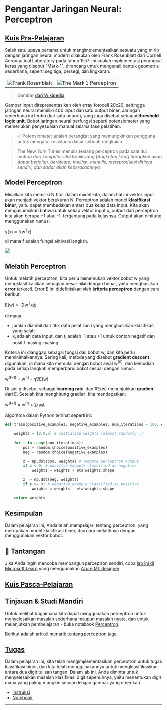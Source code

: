 <!--
CO_OP_TRANSLATOR_METADATA:
{
  "original_hash": "c34cbba802058b6fa267e1a294d4e510",
  "translation_date": "2025-09-23T10:43:07+00:00",
  "source_file": "lessons/3-NeuralNetworks/03-Perceptron/README.md",
  "language_code": "id"
}
-->
# Pengantar Jaringan Neural: Perceptron

## [Kuis Pra-Pelajaran](https://ff-quizzes.netlify.app/en/ai/quiz/5)

Salah satu upaya pertama untuk mengimplementasikan sesuatu yang mirip dengan jaringan neural modern dilakukan oleh Frank Rosenblatt dari Cornell Aeronautical Laboratory pada tahun 1957. Ini adalah implementasi perangkat keras yang disebut "Mark-1", dirancang untuk mengenali bentuk geometris sederhana, seperti segitiga, persegi, dan lingkaran.

|      |      |
|--------------|-----------|
|<img src='images/Rosenblatt-wikipedia.jpg' alt='Frank Rosenblatt'/> | <img src='images/Mark_I_perceptron_wikipedia.jpg' alt='The Mark 1 Perceptron' />|

> Gambar [dari Wikipedia](https://en.wikipedia.org/wiki/Perceptron)

Gambar input direpresentasikan oleh array fotocell 20x20, sehingga jaringan neural memiliki 400 input dan satu output biner. Jaringan sederhana ini terdiri dari satu neuron, yang juga disebut sebagai **threshold logic unit**. Bobot jaringan neural berfungsi seperti potensiometer yang memerlukan penyesuaian manual selama fase pelatihan.

> ✅ Potensiometer adalah perangkat yang memungkinkan pengguna untuk mengatur resistansi dalam sebuah rangkaian.

> The New York Times menulis tentang perceptron pada saat itu: *embrio dari komputer elektronik yang [Angkatan Laut] harapkan akan dapat berjalan, berbicara, melihat, menulis, mereproduksi dirinya sendiri, dan sadar akan keberadaannya.*

## Model Perceptron

Misalkan kita memiliki N fitur dalam model kita, dalam hal ini vektor input akan menjadi vektor berukuran N. Perceptron adalah model **klasifikasi biner**, yaitu dapat membedakan antara dua kelas data input. Kita akan mengasumsikan bahwa untuk setiap vektor input x, output dari perceptron kita akan berupa +1 atau -1, tergantung pada kelasnya. Output akan dihitung menggunakan rumus:

y(x) = f(w<sup>T</sup>x)

di mana f adalah fungsi aktivasi langkah.

<!-- img src="http://www.sciweavers.org/tex2img.php?eq=f%28x%29%20%3D%20%5Cbegin%7Bcases%7D%0A%20%20%20%20%20%20%20%20%20%2B1%20%26%20x%20%5Cgeq%200%20%5C%5C%0A%20%20%20%20%20%20%20%20%20-1%20%26%20x%20%3C%200%0A%20%20%20%20%20%20%20%5Cend%7Bcases%7D%20%5C%5C%0A&bc=White&fc=Black&im=jpg&fs=12&ff=arev&edit=0" align="center" border="0" alt="f(x) = \begin{cases} +1 & x \geq 0 \\ -1 & x < 0 \end{cases} \\" width="154" height="50" / -->
<img src="images/activation-func.png"/>

## Melatih Perceptron

Untuk melatih perceptron, kita perlu menemukan vektor bobot w yang mengklasifikasikan sebagian besar nilai dengan benar, yaitu menghasilkan **error** terkecil. Error E ini didefinisikan oleh **kriteria perceptron** dengan cara berikut:

E(w) = -&sum;w<sup>T</sup>x<sub>i</sub>t<sub>i</sub>

di mana:

* jumlah diambil dari titik data pelatihan i yang menghasilkan klasifikasi yang salah
* x<sub>i</sub> adalah data input, dan t<sub>i</sub> adalah -1 atau +1 untuk contoh negatif dan positif masing-masing.

Kriteria ini dianggap sebagai fungsi dari bobot w, dan kita perlu meminimalkannya. Sering kali, metode yang disebut **gradient descent** digunakan, di mana kita memulai dengan bobot awal w<sup>(0)</sup>, dan kemudian pada setiap langkah memperbarui bobot sesuai dengan rumus:

w<sup>(t+1)</sup> = w<sup>(t)</sup> - &eta;&nabla;E(w)

Di sini &eta; disebut sebagai **learning rate**, dan &nabla;E(w) menunjukkan **gradien** dari E. Setelah kita menghitung gradien, kita mendapatkan:

w<sup>(t+1)</sup> = w<sup>(t)</sup> + &sum;&eta;x<sub>i</sub>t<sub>i</sub>

Algoritma dalam Python terlihat seperti ini:

```python
def train(positive_examples, negative_examples, num_iterations = 100, eta = 1):

    weights = [0,0,0] # Initialize weights (almost randomly :)
        
    for i in range(num_iterations):
        pos = random.choice(positive_examples)
        neg = random.choice(negative_examples)

        z = np.dot(pos, weights) # compute perceptron output
        if z < 0: # positive example classified as negative
            weights = weights + eta*weights.shape

        z  = np.dot(neg, weights)
        if z >= 0: # negative example classified as positive
            weights = weights - eta*weights.shape

    return weights
```

## Kesimpulan

Dalam pelajaran ini, Anda telah mempelajari tentang perceptron, yang merupakan model klasifikasi biner, dan cara melatihnya dengan menggunakan vektor bobot.

## 🚀 Tantangan

Jika Anda ingin mencoba membangun perceptron sendiri, coba [lab ini di Microsoft Learn](https://docs.microsoft.com/en-us/azure/machine-learning/component-reference/two-class-averaged-perceptron?WT.mc_id=academic-77998-cacaste) yang menggunakan [Azure ML designer](https://docs.microsoft.com/en-us/azure/machine-learning/concept-designer?WT.mc_id=academic-77998-cacaste).

## [Kuis Pasca-Pelajaran](https://ff-quizzes.netlify.app/en/ai/quiz/6)

## Tinjauan & Studi Mandiri

Untuk melihat bagaimana kita dapat menggunakan perceptron untuk menyelesaikan masalah sederhana maupun masalah nyata, dan untuk melanjutkan pembelajaran - buka notebook [Perceptron](Perceptron.ipynb).

Berikut adalah [artikel menarik tentang perceptron](https://towardsdatascience.com/what-is-a-perceptron-basics-of-neural-networks-c4cfea20c590
) juga.

## [Tugas](lab/README.md)

Dalam pelajaran ini, kita telah mengimplementasikan perceptron untuk tugas klasifikasi biner, dan kita telah menggunakannya untuk mengklasifikasikan antara dua digit tulisan tangan. Dalam lab ini, Anda diminta untuk menyelesaikan masalah klasifikasi digit sepenuhnya, yaitu menentukan digit mana yang paling mungkin sesuai dengan gambar yang diberikan.

* [Instruksi](lab/README.md)
* [Notebook](lab/PerceptronMultiClass.ipynb)

---

